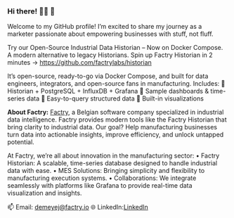 ### Hi there! 👨‍💻 👋

Welcome to my GitHub profile! I’m excited to share my journey as a marketer passionate about empowering businesses with stuff, not fluff.

Try our Open-Source Industrial Data Historian – Now on Docker Compose. A modern alternative to legacy Historians.
Spin up Factry Historian in 2 minutes → https://github.com/factrylabs/historian

It’s open-source, ready-to-go via Docker Compose, and built for data engineers, integrators, and open-source fans in manufacturing.
Includes:
🔹 Historian + PostgreSQL + InfluxDB + Grafana
🔹 Sample dashboards & time-series data
🔹 Easy-to-query structured data
🔹 Built-in visualizations

**About Factry:**
[Factry](https://www.factry.io?utm_source=GitHub&utm_medium=profile+page&utm_campaign=evergreen&utm_id=GithubJente), a Belgian software company specialized in industrial data intelligence. Factry provides modern tools like the Factry Historian that bring clarity to industrial data. Our goal? Help manufacturing businesses turn data into actionable insights, improve efficiency, and unlock untapped potential.

At Factry, we’re all about innovation in the manufacturing sector:
	• Factry Historian: A scalable, time-series database designed to handle industrial data with ease.
	• MES Solutions: Bringing simplicity and flexibility to manufacturing execution systems.
	• Collaborations: We integrate seamlessly with platforms like Grafana to provide real-time data visualization and insights.

📫 Email: demeyej@factry.io
🌐 LinkedIn:[LinkedIn](https://www.linkedin.com/in/jentedemeyer/)
